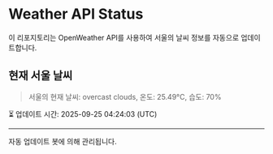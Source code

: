 
# Weather API Status

이 리포지토리는 OpenWeather API를 사용하여 서울의 날씨 정보를 자동으로 업데이트합니다.

## 현재 서울 날씨
> 서울의 현재 날씨: overcast clouds, 온도: 25.49°C, 습도: 70%

⏳ 업데이트 시간: 2025-09-25 04:24:03 (UTC)

---
자동 업데이트 봇에 의해 관리됩니다.
